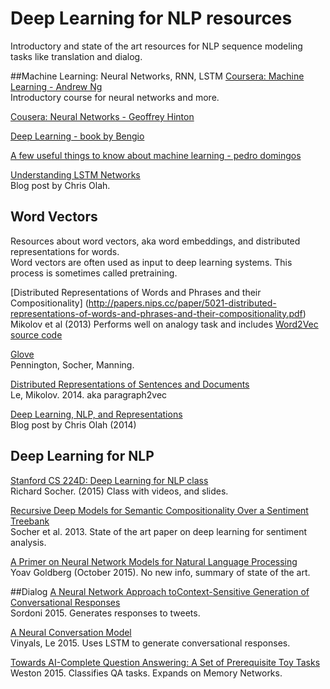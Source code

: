 # Deep Learning for NLP resources

Introductory and state of the art resources for NLP sequence modeling tasks like translation and dialog.

##Machine Learning: Neural Networks, RNN, LSTM
[Coursera: Machine Learning - Andrew Ng](https://www.coursera.org/learn/machine-learning/home/welcome?module=tN10A)  
Introductory course for neural networks and more.

[Cousera: Neural Networks - Geoffrey Hinton](https://class.coursera.org/neuralnets-2012-001/lecture)  

[Deep Learning - book by Bengio](http://goodfeli.github.io/dlbook/)

[A few useful things to know about machine learning - pedro domingos](https://homes.cs.washington.edu/~pedrod/papers/cacm12.pdf)  

[Understanding LSTM Networks](http://colah.github.io/posts/2015-08-Understanding-LSTMs/)  
Blog post by Chris Olah.  

## Word Vectors
Resources about word vectors, aka word embeddings, and distributed representations for words.  
Word vectors are often used as input to deep learning systems. This process is sometimes called pretraining.  

[Distributed Representations of Words and Phrases and their Compositionality]
(http://papers.nips.cc/paper/5021-distributed-representations-of-words-and-phrases-and-their-compositionality.pdf)  
Mikolov et al (2013)  Performs well on analogy task and includes [Word2Vec source code](https://code.google.com/p/word2vec/)


[Glove](http://nlp.stanford.edu/projects/glove/)  
Pennington, Socher, Manning.

[Distributed Representations of Sentences and Documents](http://cs.stanford.edu/~quocle/paragraph_vector.pdf)  
Le, Mikolov. 2014.  aka paragraph2vec  

[Deep Learning, NLP, and Representations](http://colah.github.io/posts/2014-07-NLP-RNNs-Representations/)  
Blog post by Chris Olah (2014)

## Deep Learning for NLP

[Stanford CS 224D: Deep Learning for NLP class](http://cs224d.stanford.edu/syllabus.html)  
Richard Socher. (2015)  Class with videos, and slides.

[Recursive Deep Models for Semantic Compositionality Over a Sentiment Treebank](http://citeseerx.ist.psu.edu/viewdoc/download?doi=10.1.1.383.1327&rep=rep1&type=pdf)  
Socher et al. 2013.  State of the art paper on deep learning for sentiment analysis.

[A Primer on Neural Network Models for Natural Language Processing](http://u.cs.biu.ac.il/~yogo/nnlp.pdf)  
Yoav Goldberg (October 2015).  No new info, summary of state of the art.  

##Dialog
[A Neural Network Approach toContext-Sensitive Generation of Conversational Responses](http://arxiv.org/pdf/1506.06714v1.pdf)  
Sordoni 2015.  Generates responses to tweets.

[A Neural Conversation Model](http://arxiv.org/pdf/1506.05869v3.pdf)  
Vinyals, Le 2015.  Uses LSTM to generate conversational responses.

[Towards AI-Complete Question Answering: A Set of Prerequisite Toy Tasks](http://arxiv.org/pdf/1502.05698v7.pdf)  
Weston 2015. Classifies QA tasks. Expands on Memory Networks.
